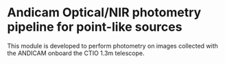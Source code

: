 # Andicam Optical/NIR photometry pipeline for point-like sources

This module is developed to perform photometry on images collected with the ANDICAM onboard the CTIO 1.3m telescope.

